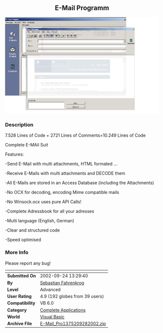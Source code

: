 ﻿<div align="center">

## E\-Mail Programm

<img src="PIC2002928737131667.jpg">
</div>

### Description

7.528 Lines of Code + 2721 Lines of Comments=10.249 Lines of Code

Complete E-MAil Suit

Features:

-Send E-Mail with multi attachments, HTML formated ...

-Receive E-Mails with multi attachments and DECODE them

-All E-Mails are stored in an Access Database (including the Attachments)

-No OCX for decoding, encoding Mime compatible mails

-No Winsock.ocx uses pure API Calls!

-Complete Adressbook for all your adresses

-Multi language (English, German)

-Clear and structured code

-Speed optimised
 
### More Info
 
Please report any bug!


<span>             |<span>
---                |---
**Submitted On**   |2002-09-24 13:29:40
**By**             |[Sebastian Fahrenkrog](https://github.com/Planet-Source-Code/PSCIndex/blob/master/ByAuthor/sebastian-fahrenkrog.md)
**Level**          |Advanced
**User Rating**    |4.9 (192 globes from 39 users)
**Compatibility**  |VB 6\.0
**Category**       |[Complete Applications](https://github.com/Planet-Source-Code/PSCIndex/blob/master/ByCategory/complete-applications__1-27.md)
**World**          |[Visual Basic](https://github.com/Planet-Source-Code/PSCIndex/blob/master/ByWorld/visual-basic.md)
**Archive File**   |[E\-Mail\_Pro1375209282002\.zip](https://github.com/Planet-Source-Code/sebastian-fahrenkrog-e-mail-programm__1-39329/archive/master.zip)








